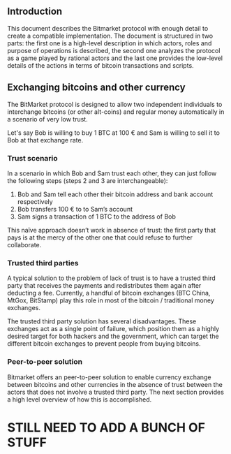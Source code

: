 ## Introduction

This document describes the Bitmarket protocol with enough detail to create a compatible implementation. The document is structured in two parts: the first one is a high-level description in which actors, roles and purpose of operations is described, the second one analyzes the protocol as a game played by rational actors and the last one provides the low-level details of the actions in terms of bitcoin transactions and scripts.

## Exchanging bitcoins and other currency

The BitMarket protocol is designed to allow two independent individuals to interchange bitcoins (or other alt-coins) and regular money automatically in a scenario of very low trust.

Let's say Bob is willing to buy 1 BTC at 100 € and Sam is willing to sell it to Bob at that exchange rate.

### Trust scenario

In a scenario in which Bob and Sam trust each other, they can just follow the following steps (steps 2 and 3 are interchangeable):

1. Bob and Sam tell each other their bitcoin address and bank account respectively
2. Bob transfers 100 € to to Sam’s account
3. Sam signs a transaction of 1 BTC to the address of Bob

This naïve approach doesn’t work in absence of trust: the first party that pays is at the mercy of the other one that could refuse to further collaborate.

### Trusted third parties

A typical solution to the problem of lack of trust is to have a trusted third party that receives the payments and redistributes them again after deducting a fee. Currently, a handful of bitcoin exchanges (BTC China, MtGox, BitStamp) play this role in most of the bitcoin / traditional money exchanges.

The trusted third party solution has several disadvantages. These exchanges act as a single point of failure, which position them as a highly desired target for both hackers and the government, which can target the different bitcoin exchanges to prevent people from buying bitcoins.

### Peer-to-peer solution

Bitmarket offers an peer-to-peer solution to enable currency exchange between bitcoins and other currencies in the absence of trust between the actors that does not involve a trusted third party. The next section provides a high level overview of how this is accomplished.

# STILL NEED TO ADD A BUNCH OF STUFF